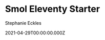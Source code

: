 ---
title: Smol Eleventy Starter
github: https://github.com/5t3ph/smol-11ty-starter
demo: https://smol-11ty-starter.netlify.app/
license: null
author: Stephanie Eckles
author_link: ''
date: 2021-04-29T00:00:00.000Z
ssg:
  - Eleventy
cms:
  - NetlifyCMS
css: null
category:
  - Boilerplate
description: >-
  Extremely minimal Eleventy starter to kickstart a simple multi-page site / a
  nearly opinionless foundation to continue building on.
draft: true
publish_date: '2021-03-10T04:44:59Z'
update_date: '2021-06-12T01:52:04Z'
github_star: 67
github_fork: 14
---